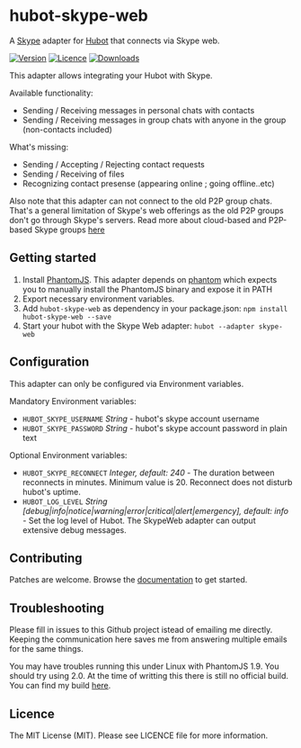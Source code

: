 hubot-skype-web
===============

A [Skype](http://www.skype.com/) adapter for [Hubot](https://hubot.github.com/) that connects via Skype web.

[![Version](https://img.shields.io/npm/v/hubot-skype-web.svg)](https://github.com/sdimkov/hubot-skype-web/releases)
[![Licence](https://img.shields.io/npm/l/express.svg)](https://github.com/sdimkov/hubot-skype-web/blob/master/LICENSE)
[![Downloads](https://img.shields.io/npm/dm/hubot-skype-web.svg)](https://www.npmjs.com/package/hubot-skype-web)

This adapter allows integrating your Hubot with Skype.

Available functionality:
* Sending / Receiving messages in personal chats with contacts
* Sending / Receiving messages in group chats with anyone in the group (non-contacts included)

What's missing:
* Sending / Accepting / Rejecting contact requests
* Sending / Receiving of files
* Recognizing contact presense (appearing online ; going offline..etc)

Also note that this adapter can not connect to the old P2P group chats. That's a general limitation of Skype's web offerings as the old P2P groups don't go through Skype's servers. Read more about cloud-based and P2P-based Skype groups [here](https://support.skype.com/en/faq/FA12381/what-is-the-cloud)

Getting started
---------------

1. Install [PhantomJS](http://phantomjs.org/). This adapter depends on [phantom](https://github.com/sgentle/phantomjs-node) which expects you to manually install the PhantomJS binary and expose it in PATH
3. Export necessary environment variables.
4. Add `hubot-skype-web` as dependency in your package.json: `npm install hubot-skype-web --save`
5. Start your hubot with the Skype Web adapter: `hubot --adapter skype-web`

Configuration
-------------

This adapter can only be configured via Environment variables.

Mandatory Environment variables:
* `HUBOT_SKYPE_USERNAME` _String_ - hubot's skype account username
* `HUBOT_SKYPE_PASSWORD` _String_ - hubot's skype account password in plain text

Optional Environment variables:
* `HUBOT_SKYPE_RECONNECT` _Integer, default: 240_ - The duration between reconnects in minutes. Minimum value is 20. Reconnect does not disturb hubot's uptime.
* `HUBOT_LOG_LEVEL` _String [debug|info|notice|warning|error|critical|alert|emergency], default: info_ - Set the log level of Hubot. The SkypeWeb adapter can output extensive debug messages.

Contributing
------------

Patches are welcome. Browse the [documentation](https://cdn.rawgit.com/sdimkov/hubot-skype-web/v0.9.6/doc/index.html) to get started.

Troubleshooting
---------------

Please fill in issues to this Github project istead of emailing me directly. Keeping the communication here saves me from answering multiple emails for the same things.

You may have troubles running this under Linux with PhantomJS 1.9. You should try using 2.0. At the time of writting this there is still no official build. You can find my build [here](https://groups.google.com/forum/#!searchin/phantomjs/dimkov/phantomjs/CAasXq1Yzz0/fyjIm58cXk8J).

Licence
-------

The MIT License (MIT). Please see LICENCE file for more information.
